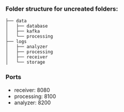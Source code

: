 ### Folder structure for uncreated folders: ###

```
├── data
│   ├── database
│   ├── kafka
│   └── processing
├── logs
│   ├── analyzer
│   ├── processing
│   ├── receiver
│   └── storage
```

### Ports ###
* receiver: 8080
* processing: 8100
* analyzer: 8200
